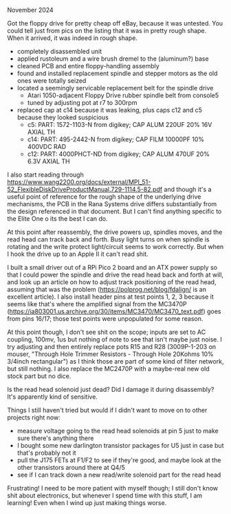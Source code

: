 November 2024

Got the floppy drive for pretty cheap off eBay, because it was untested. You could tell just from pics on the listing that it was in pretty rough shape. When it arrived, it was indeed in rough shape.

- completely disassembled unit
- applied rustoleum and a wire brush dremel to the (aluminum?) base
- cleaned PCB and entire floppy-handling assembly
- found and installed replacement spindle and stepper motors as the old ones were totally seized
- located a seemingly servicable replacement belt for the spindle drive
  - Atari 1050-adjacent Floppy Drive rubber spindle belt from console5
  - tuned by adjusting pot at r7 to 300rpm
- replaced cap at c14 because it was leaking, plus caps c12 and c5 because they looked suspicious
  - c5: PART: 1572-1103-N from digikey; CAP ALUM 220UF 20% 16V AXIAL TH
  - c14: PART: 495-2442-N from digikey; CAP FILM 10000PF 10% 400VDC RAD
  - c12: PART: 4000PHCT-ND from digikey; CAP ALUM 470UF 20% 6.3V AXIAL TH

I also start reading through https://www.wang2200.org/docs/external/MPI_51-52_FlexibleDiskDriveProductManual.729-1114.5-82.pdf and though it's a useful point of reference for the rough shape of the underlying drive mechanisms, the PCB in the Rana Systems drive differs substantially from the design referenced in that document. But I can't find anything specific to the Elite One o its the best I can do.

At this point after reassembly, the drive powers up, spindles moves, and the read head can track back and forth. Busy light turns on when spindle is rotating and the write protect light/circuit seems to work correctly. But when I hook the drive up to an Apple II it can't read shit.

I built a small driver out of a RPi Pico 2 board and an ATX power supply so that I could power the spindle and drive the read head back and forth at will, and look up an article on how to adjust track positioning of the read head, assuming that was the problem (https://polprog.net/blog/fdalign/ is an excellent article). I also install header pins at test points 1, 2, 3 because it seems like that's where the amplified signal from the MC3470P (https://ia803001.us.archive.org/30/items/MC3470/MC3470_text.pdf) goes from pins 16/17; those test points were unpopulated for some reason.

At this point though, I don't see shit on the scope; inputs are set to AC coupling, 100mv, 1us but nothing of note to see that isn't maybe just noise. I try adjusting and then entirely replace pots R15 and R28 (3009P-1-203 on mouser, "Through Hole Trimmer Resistors - Through Hole 20Kohms 10% 3/4inch rectangular") as I think those are part of some kind of filter network, but still nothing. I also replace the MC2470P with a maybe-real new old stock part but no dice.

Is the read head solenoid just dead? Did I damage it during disassembly? It's apparently kind of sensitive.

Things I still haven't tried but would if I didn't want to move on to other projects right now:
- measure voltage going to the read head solenoids at pin 5 just to make sure there's anything there
- I bought some new darlington transistor packages for U5 just in case but that's probably not it
- pull the J175 FETs at F1/F2 to see if they're good, and maybe look at the other transistors around there at Q4/5
- see if I can track down a new read/write solenoid part for the read head

Frustrating! I need to be more patient with myself though; I still don't know shit about electronics, but whenever I spend time with this stuff, I am learning! Even when I wind up just making things worse.
